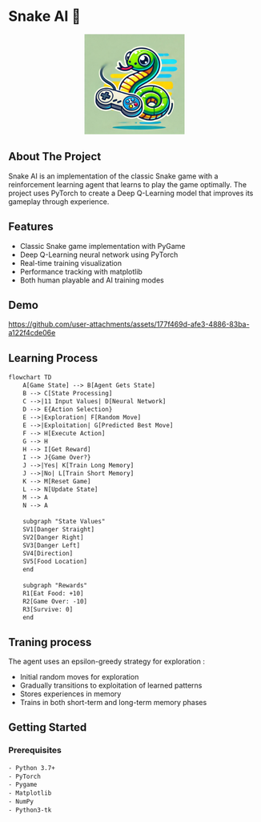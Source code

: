 # Snake AI 🐍

<p align="center">
  <img src="./assets/sanke_logo.jpg" alt="Snake AI Logo" width="200"/>
</p>

## About The Project

Snake AI is an implementation of the classic Snake game with a reinforcement learning agent that learns to play the game optimally. The project uses PyTorch to create a Deep Q-Learning model that improves its gameplay through experience.

## Features

- Classic Snake game implementation with PyGame
- Deep Q-Learning neural network using PyTorch
- Real-time training visualization
- Performance tracking with matplotlib
- Both human playable and AI training modes

## Demo
https://github.com/user-attachments/assets/177f469d-afe3-4886-83ba-a122f4cde06e

## Learning Process

```mermaid
flowchart TD
    A[Game State] --> B[Agent Gets State]
    B --> C[State Processing]
    C -->|11 Input Values| D[Neural Network]
    D --> E{Action Selection}
    E -->|Exploration| F[Random Move]
    E -->|Exploitation| G[Predicted Best Move]
    F --> H[Execute Action]
    G --> H
    H --> I[Get Reward]
    I --> J{Game Over?}
    J -->|Yes| K[Train Long Memory]
    J -->|No| L[Train Short Memory]
    K --> M[Reset Game]
    L --> N[Update State]
    M --> A
    N --> A
    
    subgraph "State Values"
    SV1[Danger Straight]
    SV2[Danger Right]
    SV3[Danger Left]
    SV4[Direction]
    SV5[Food Location]
    end
    
    subgraph "Rewards"
    R1[Eat Food: +10]
    R2[Game Over: -10]
    R3[Survive: 0]
    end
```
## Traning process 

The agent uses an epsilon-greedy strategy for exploration :

- Initial random moves for exploration
- Gradually transitions to exploitation of learned patterns
- Stores experiences in memory
- Trains in both short-term and long-term memory phases





## Getting Started

### Prerequisites

```bash
- Python 3.7+
- PyTorch
- Pygame
- Matplotlib
- NumPy
- Python3-tk


